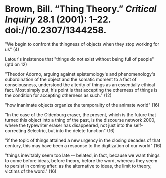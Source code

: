 # Brown, Bill. “Thing Theory.” *Critical Inquiry* 28.1 (2001): 1–22. doi://10.2307/1344258.


"We begin to confront the thingness of objects when they stop working for us" (4)

Latour's insistence that "things do not exist without being full of people" (qtd on 12)

"Theodor Adorno, arguing against epistemology's and phenomenology's subordination of the object and the somatic moment to a fact of consciousness, understood the alterity of things as an essentially ethical fact. Most simply put, his point is that accepting the otherness of things is the condition for accepting otherness as such." (12)

"how inanimate objects organize the temporality of the animate world" (16)

"In the case of the Oldenburg eraser, the present, which is the future that turned this object into a thing of the past, is the discourse network 2000, where the typewriter eraser has disappeared, not just into the self-correcting Selectric, but into the delete function" (16)

"if the topic of things attained a new urgency in the closing decades of that century, this may have been a response to the digitization of our world" (16)

"things inevitably seem too late -- belated, in fact, because we want things to come before ideas, before theory, before the word, whereas they seem to persist in coming after: as the alternative to ideas, the limit to theory, victims of the word." (16)
